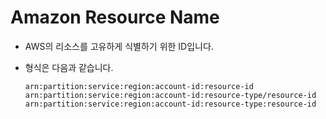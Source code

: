 # Amazon Resource Name

- AWS의 리소스를 고유하게 식별하기 위한 ID입니다.

- 형식은 다음과 같습니다.
  ```
  arn:partition:service:region:account-id:resource-id
  arn:partition:service:region:account-id:resource-type/resource-id
  arn:partition:service:region:account-id:resource-type:resource-id
  ```
